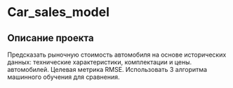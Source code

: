 # Car_sales_model

## Описание проекта
Предсказать рыночную стоимость автомобиля на основе исторических данных: технические характеристики, комплектации и цены. автомобилей.
Целевая метрика RMSE.
Использовать 3 алгоритма машинного обучения для сравнения.

